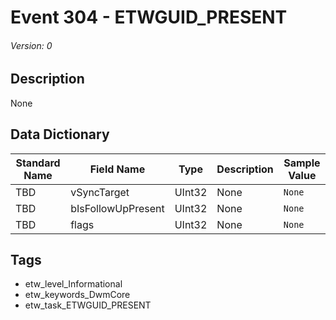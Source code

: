 # Event 304 - ETWGUID_PRESENT
###### Version: 0

## Description
None

## Data Dictionary
|Standard Name|Field Name|Type|Description|Sample Value|
|---|---|---|---|---|
|TBD|vSyncTarget|UInt32|None|`None`|
|TBD|bIsFollowUpPresent|UInt32|None|`None`|
|TBD|flags|UInt32|None|`None`|

## Tags
* etw_level_Informational
* etw_keywords_DwmCore
* etw_task_ETWGUID_PRESENT